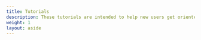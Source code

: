 ```yaml
---
title: Tutorials
description: These tutorials are intended to help new users get oriented with our software system.
weight: 1
layout: aside
---
```

